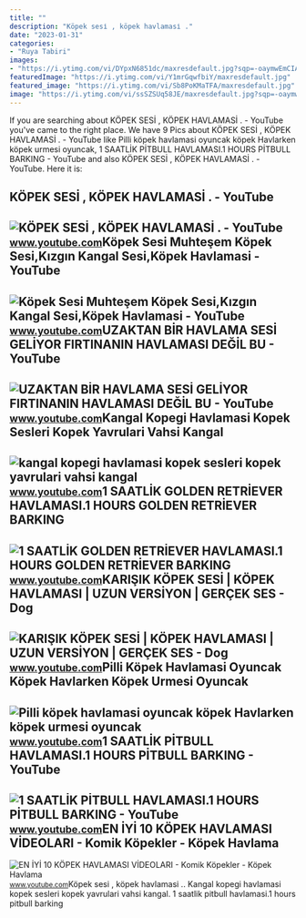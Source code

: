 ```yaml
---
title: ""
description: "Köpek sesi̇ , köpek havlamasi̇ ."
date: "2023-01-31"
categories:
- "Ruya Tabiri"
images:
- "https://i.ytimg.com/vi/DYpxN6851dc/maxresdefault.jpg?sqp=-oaymwEmCIAKENAF8quKqQMa8AEB-AH-CYAC0AWKAgwIABABGGUgWyhKMA8=&amp;rs=AOn4CLAbFVyUZGPVqf0DFqbJ9FpIAvrNcg"
featuredImage: "https://i.ytimg.com/vi/Y1mrGqwfbiY/maxresdefault.jpg"
featured_image: "https://i.ytimg.com/vi/Sb8PoKMaTFA/maxresdefault.jpg"
image: "https://i.ytimg.com/vi/ssSZSUq58JE/maxresdefault.jpg?sqp=-oaymwEmCIAKENAF8quKqQMa8AEB-AHeB4AC0AWKAgwIABABGCwgZSglMA8=&amp;rs=AOn4CLAgfjWCTlrNJxIO2alhgkEuZw0TdA"
---
```


If you are searching about KÖPEK SESİ , KÖPEK HAVLAMASİ . - YouTube you've came to the right place. We have 9 Pics about KÖPEK SESİ , KÖPEK HAVLAMASİ . - YouTube like Pilli köpek havlamasi oyuncak köpek Havlarken köpek urmesi oyuncak, 1 SAATLİK PİTBULL HAVLAMASI.1 HOURS PİTBULL BARKING - YouTube and also KÖPEK SESİ , KÖPEK HAVLAMASİ . - YouTube. Here it is:

KÖPEK SESİ , KÖPEK HAVLAMASİ . - YouTube
----------------------------------------

 ![KÖPEK SESİ , KÖPEK HAVLAMASİ . - YouTube](https://i.ytimg.com/vi/Sb8PoKMaTFA/maxresdefault.jpg) <small>www.youtube.com</small>Köpek Sesi Muhteşem Köpek Sesi,Kızgın Kangal Sesi,Köpek Havlamasi - YouTube
---------------------------------------------------------------------------

 ![Köpek Sesi Muhteşem Köpek Sesi,Kızgın Kangal Sesi,Köpek Havlamasi - YouTube](https://i.ytimg.com/vi/IpDWTJ6SNq8/maxresdefault.jpg) <small>www.youtube.com</small>UZAKTAN BİR HAVLAMA SESİ GELİYOR FIRTINANIN HAVLAMASI DEĞİL BU - YouTube
------------------------------------------------------------------------

 ![UZAKTAN BİR HAVLAMA SESİ GELİYOR FIRTINANIN HAVLAMASI DEĞİL BU - YouTube](https://i.ytimg.com/vi/Y1mrGqwfbiY/maxresdefault.jpg) <small>www.youtube.com</small>Kangal Kopegi Havlamasi Kopek Sesleri Kopek Yavrulari Vahsi Kangal
------------------------------------------------------------------

 ![kangal kopegi havlamasi kopek sesleri kopek yavrulari vahsi kangal](https://i.ytimg.com/vi/MU5W3TJw14k/maxresdefault.jpg) <small>www.youtube.com</small>1 SAATLİK GOLDEN RETRİEVER HAVLAMASI.1 HOURS GOLDEN RETRİEVER BARKING
---------------------------------------------------------------------

 ![1 SAATLİK GOLDEN RETRİEVER HAVLAMASI.1 HOURS GOLDEN RETRİEVER BARKING](https://i.ytimg.com/vi/ssSZSUq58JE/maxresdefault.jpg?sqp=-oaymwEmCIAKENAF8quKqQMa8AEB-AHeB4AC0AWKAgwIABABGCwgZSglMA8=&rs=AOn4CLAgfjWCTlrNJxIO2alhgkEuZw0TdA) <small>www.youtube.com</small>KARIŞIK KÖPEK SESİ | KÖPEK HAVLAMASI | UZUN VERSİYON | GERÇEK SES - Dog
-----------------------------------------------------------------------

 ![KARIŞIK KÖPEK SESİ | KÖPEK HAVLAMASI | UZUN VERSİYON | GERÇEK SES - Dog](https://i.ytimg.com/vi/dtOJjrFqsJ8/maxresdefault.jpg) <small>www.youtube.com</small>Pilli Köpek Havlamasi Oyuncak Köpek Havlarken Köpek Urmesi Oyuncak
------------------------------------------------------------------

 ![Pilli köpek havlamasi oyuncak köpek Havlarken köpek urmesi oyuncak](https://i.ytimg.com/vi/aOf0i2B4iwk/maxresdefault.jpg?sqp=-oaymwEmCIAKENAF8quKqQMa8AEB-AH-CYAC0AWKAgwIABABGHIgVygvMA8=&rs=AOn4CLDKUAD7HOsB_dN_WLppFKL-xLnJmA) <small>www.youtube.com</small>1 SAATLİK PİTBULL HAVLAMASI.1 HOURS PİTBULL BARKING - YouTube
-------------------------------------------------------------

 ![1 SAATLİK PİTBULL HAVLAMASI.1 HOURS PİTBULL BARKING - YouTube](https://i.ytimg.com/vi/DYpxN6851dc/maxresdefault.jpg?sqp=-oaymwEmCIAKENAF8quKqQMa8AEB-AH-CYAC0AWKAgwIABABGGUgWyhKMA8=&rs=AOn4CLAbFVyUZGPVqf0DFqbJ9FpIAvrNcg) <small>www.youtube.com</small>EN İYİ 10 KÖPEK HAVLAMASI VİDEOLARI - Komik Köpekler - Köpek Havlama
--------------------------------------------------------------------

 ![EN İYİ 10 KÖPEK HAVLAMASI VİDEOLARI - Komik Köpekler - Köpek Havlama](https://i.ytimg.com/vi/HqCSNcHQHpI/maxresdefault.jpg) <small>www.youtube.com</small>Köpek sesi̇ , köpek havlamasi̇ .. Kangal kopegi havlamasi kopek sesleri kopek yavrulari vahsi kangal. 1 saatli̇k pi̇tbull havlamasi.1 hours pi̇tbull barking
